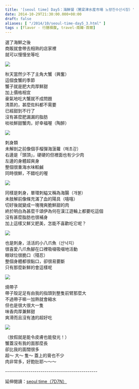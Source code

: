 ```yaml
---
title: '[seoul time] Day5：海鮮餐（鷺梁津水産市場 노량진수산시장）'
date: 2014-10-29T21:30:00.000+08:00
draft: false
aliases: [ "/2014/10/seoul-time-day5_3.html" ]
tags : [flavor - 行膳積腹, travel-南韓-首爾]
---
```


選了海鮮之後  
商販就會帶去相熟的店家裡  
就可以慢慢坐等吃  

![](/images/seoul5c.jpg)

秋天當然少不了主角大蟹（興奮）  
這個食蟹的季節  
蟹子就是肥大肉厚鮮甜  
加上價格相宜  
豪氣地吃大蟹就不成問題  
清蒸的，甚麼佐料都不需要  
已經甜到不行了  
沒有甚麼肥漏漏的脂肪  
啖啖鮮甜蟹肉，好幸福喔（陶醉）  

![](/images/seoul5c1.jpg)

刺身類  
未解剖之前像個手榴彈海菠蘿（해초강）  
右邊是「頭頂」，硬硬的但裡面也有少少肉  
左邊的身體超爽身  
整個很重海水味較鹹  
同時很鮮，不錯吃的喔  

![](/images/seoul5c2.jpg)

同樣是刺身，單環刺螠又稱為海腸（개불）  
未肢解前像條充滿了血的陽具（嘻嘻）  
切好後就變成一塊塊爽脆鮮甜的肉  
終於明白為甚麼千頌伊為何在漢江遊輪上都要吃這個  
沒有甚麼脂肪也很補身  
加上這樣又鮮又肥美，怎能不喜歡吃它呢？  

![](/images/seoul5c3.jpg)

也是刺身，活活的小八爪魚（산낙지）  
很喜愛八爪魚腳在口裡吸啜吸啜地活動  
眼球位很脆口（殘忍）  
整個身體都很黏口，卻很易要斷  
只有那麼新鮮的會這樣呢  

![](/images/seoul5c4.jpg)

燒帶子  
帶子殼足足有由我的指頭到整隻前臂那麼大  
不過帶子嘛一加熱就會縮水  
但也是很大很大一隻  
味香肉厚兼鮮甜  
爽滑而且沒有渣的超好吃  

![](/images/seoul5c5.jpg)

（放假就是能令皮膚也能發光！）  
蟹蓋沒有我的面那麼長  
卻比我的面闊很多  
超～ 大～ 隻～ 蓋上的膏也不少  
肉非常多，好飽肚耶～～～  
  
\-----------------------------------------------  
  
延伸閱讀：[seoul time（7D7N）](https://hidie.net/seoul7d7n/)
